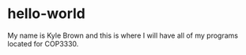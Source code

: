 # hello-world
My name is Kyle Brown and this is where I will have all of my programs located for COP3330.
